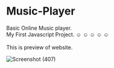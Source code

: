 # Music-Player

Basic Online Music player.<br>
My First Javascript Project.
☺ ☺ ☺ ☺ ☺
<br><br>
This is preview of website.

![Screenshot (407)](https://user-images.githubusercontent.com/75530555/129888204-142deab4-351d-47f6-91f3-76755064b06a.png)


